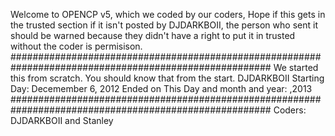 Welcome to OPENCP v5, which we coded by
our coders,
Hope if this gets in the trusted section if it isn't posted by DJDARKBOII, the person who sent it should be warned because they didn't have a right to put it in trusted without the coder is permisison.
#######################################################################################################
We started this from scratch.
You should know that from the start.
DJDARKBOII
Starting Day: Decemember 6, 2012
Ended on This Day and month and year:        ,2013
#######################################################################################################
Coders:
DJDARKBOII
and Stanley